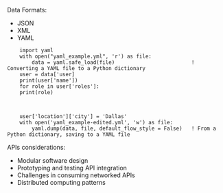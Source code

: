 
Data Formats:
 - JSON
 - XML
 - YAML
```
    import yaml
    with open("yaml_example.yml", 'r') as file:
        data = yaml.safe_load(file)                         ! Converting a YAML file to a Python dictionary
    user = data['user]
    print(user['name'])
    for role in user['roles']:
    print(role)



    user['location']['city'] = 'Dallas'
    with open('yaml_example-edited.yml', 'w') as file:
        yaml.dump(data, file, default_flow_style = False)   ! From a Python dictionary, saving to a YAML file
```


APIs considerations:
 - Modular software design
 - Prototyping and testing API integration
 - Challenges in consuming networked APIs
 - Distributed computing patterns

